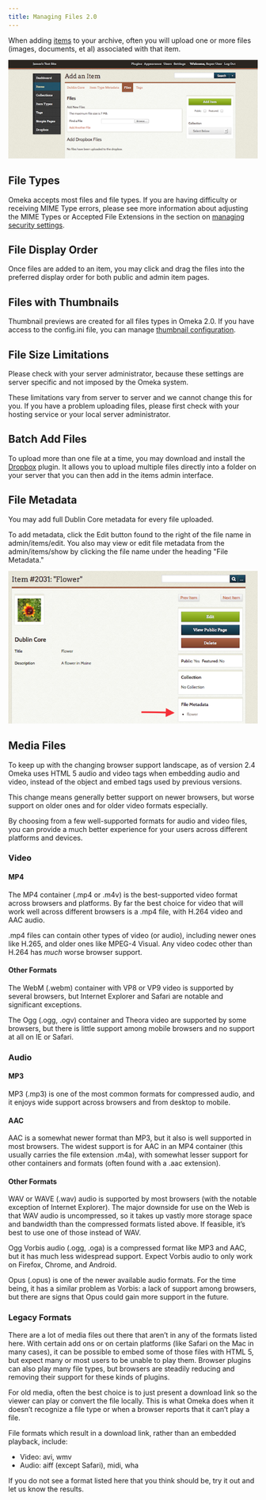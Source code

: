 ```yaml
---
title: Managing Files 2.0
---
```


When adding [items](Items.md) to your archive, often you will upload one or more files (images, documents, et al) associated with that item.

![Files tab of the Add an Item ](/doc_files/filesAdd.png)

File Types
-------------------------------------------------------------

Omeka accepts most files and file types. If you are having difficulty or receiving MIME Type errors, please see more information about adjusting the MIME Types or Accepted File Extensions in the section on [managing security settings](../Admin/Settings/Security_Settings.md).

File Display Order
---------------------------------------------------------------
Once files are added to an item, you may click and drag the files into the preferred display order for both public and admin item pages.

Files with Thumbnails
-------------------------------
Thumbnail previews are created for all files types in Omeka 2.0. If you have access to the config.ini file, you can manage [thumbnail configuration](../Technical/ConfiguringThumbnailCreation.md).

File Size Limitations
-----------------------------
Please check with your server administrator, because these settings are server specific and not imposed by the Omeka system.

These limitations vary from server to server and we cannot change this for you. If you have a problem uploading files, please first check with your hosting service or your local server administrator.

Batch Add Files
---------------------------------------------------------------

To upload more than one file at a time, you may download and install the [Dropbox](../Plugins/Dropbox.md) plugin. It allows you to upload multiple files directly into a folder on your server that you can then add in the items admin interface. 

File Metadata
--------------------------------------------------------------
You may add full Dublin Core metadata for every file uploaded.

To add metadata, click the Edit button found to the right of the file name in admin/items/edit. You also may view or edit file metadata from the admin/items/show by clicking the file name under the heading "File Metadata."

![arrow points to the File Metadata box](/doc_files/filesMetadata.png)

Media Files
------------------------
To keep up with the changing browser support landscape, as of version 2.4 Omeka uses HTML 5 audio and video tags when embedding audio and video, instead of the object and embed tags used by previous versions.

This change means generally better support on newer browsers, but worse support on older ones and for older video formats especially.

By choosing from a few well-supported formats for audio and video files, you can provide a much better experience for your users across different platforms and devices.

### Video
#### MP4
The MP4 container (.mp4 or .m4v) is the best-supported video format across browsers and platforms. By far the best choice for video that will work well across different browsers is a .mp4 file, with H.264 video and AAC audio.

.mp4 files can contain other types of video (or audio), including newer ones like H.265, and older ones like MPEG-4 Visual. Any video codec other than H.264 has *much* worse browser support.

#### Other Formats
The WebM (.webm) container with VP8 or VP9 video is supported by several browsers, but Internet Explorer and Safari are notable and significant exceptions.

The Ogg (.ogg, .ogv) container and Theora video are supported by some browsers, but there is little support among mobile browsers and no support at all on IE or Safari.

### Audio

#### MP3
MP3 (.mp3) is one of the most common formats for compressed audio, and it enjoys wide support across browsers and from desktop to mobile.

#### AAC

AAC is a somewhat newer format than MP3, but it also is well supported in most browsers. The widest support is for AAC in an MP4 container (this usually carries the file extension .m4a), with somewhat lesser support for other containers and formats (often found with a .aac extension).

#### Other Formats

WAV or WAVE (.wav) audio is supported by most browsers (with the notable exception of Internet Explorer). The major downside for use on the Web is that WAV audio is uncompressed, so it takes up vastly more storage space and bandwidth than the compressed formats listed above. If feasible, it’s best to use one of those instead of WAV.

Ogg Vorbis audio (.ogg, .oga) is a compressed format like MP3 and AAC, but it has much less widespread support. Expect Vorbis audio to only work on Firefox, Chrome, and Android.

Opus (.opus) is one of the newer available audio formats. For the time being, it has a similar problem as Vorbis: a lack of support among browsers, but there are signs that Opus could gain more support in the future.

### Legacy Formats
There are a lot of media files out there that aren’t in any of the formats listed here. With certain add ons or on certain platforms (like Safari on the Mac in many cases), it can be possible to embed some of those files with HTML 5, but expect many or most users to be unable to play them. Browser plugins can also play many file types, but browsers are steadily reducing and removing their support for these kinds of plugins.

For old media, often the best choice is to just present a download link so the viewer can play or convert the file locally. This is what Omeka does when it doesn’t recognize a file type or when a browser reports that it can’t play a file.

File formats which result in a download link, rather than an embedded playback, include: 

- Video: avi, wmv
- Audio: aiff (except Safari), midi, wha

If you do not see a format listed here that you think should be, try it out and let us know the results.
